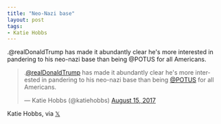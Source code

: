 ```yaml
---
title: "Neo-Nazi base"
layout: post
tags:
- Katie Hobbs
---
```


.@realDonaldTrump has made it abundantly clear he's more interested in pandering to his neo-nazi base than being @POTUS for all Americans.

<blockquote class="twitter-tweet"><p lang="en" dir="ltr">.<a href="https://twitter.com/realDonaldTrump?ref_src=twsrc%5Etfw">@realDonaldTrump</a> has made it abundantly clear he&#39;s more interested in pandering to his neo-nazi base than being <a href="https://twitter.com/POTUS?ref_src=twsrc%5Etfw">@POTUS</a> for all Americans.</p>&mdash; Katie Hobbs (@katiehobbs) <a href="https://twitter.com/katiehobbs/status/897591847014473729?ref_src=twsrc%5Etfw">August 15, 2017</a></blockquote> <script async src="https://platform.twitter.com/widgets.js" charset="utf-8"></script>

Katie Hobbs, via [&#x1D54F;](https://x.com)
